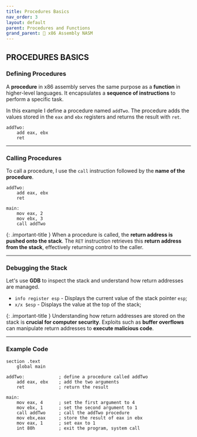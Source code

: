 ```yaml
---
title: Procedures Basics
nav_order: 3
layout: default
parent: Procedures and Functions
grand_parent: 🔲 x86 Assembly NASM
---
```


## **PROCEDURES BASICS**

### **Defining Procedures**

A **procedure** in x86 assembly serves the same purpose as a **function** in higher-level languages. It encapsulates a **sequence of instructions** to perform a specific task.

In this example I define a procedure named `addTwo`. The procedure adds the values stored in the `eax` and `ebx` registers and returns the result with `ret`.

```
addTwo:
    add eax, ebx
    ret
```

----

### **Calling Procedures**

To call a procedure, I use the `call` instruction followed by the **name of the procedure**.

```
addTwo:
    add eax, ebx
    ret

main:
    mov eax, 2
    mov ebx, 3
    call addTwo
```

{: .important-title }
When a procedure is called, the **return address is pushed onto the stack**. The `RET` instruction retrieves this **return address from the stack**, effectively returning control to the caller.

----

### **Debugging the Stack**

Let's use **GDB** to inspect the stack and understand how return addresses are managed. 

- `info register esp` - Displays the current value of the stack pointer `esp`;
- `x/x $esp` - Displays the value at the top of the stack;

{: .important-title }
Understanding how return addresses are stored on the stack is **crucial for computer security**. Exploits such as **buffer overflows** can manipulate return addresses to **execute malicious code**.

----

### **Example Code**

```
section .text
    global main

addTwo:             ; define a procedure called addTwo
    add eax, ebx    ; add the two arguments
    ret             ; return the result

main:
    mov eax, 4      ; set the first argument to 4
    mov ebx, 1      ; set the second argument to 1
    call addTwo     ; call the addTwo procedure
    mov ebx,eax     ; store the result of eax in ebx
    mov eax, 1      ; set eax to 1
    int 80h         ; exit the program, system call
```